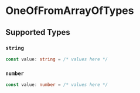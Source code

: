 # OneOfFromArrayOfTypes


## Supported Types

### `string`

```typescript
const value: string = /* values here */
```

### `number`

```typescript
const value: number = /* values here */
```

